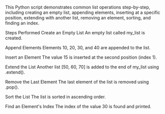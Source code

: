 This Python script demonstrates common list operations step-by-step, including creating an empty list, appending elements, inserting at a specific position, extending with another list, removing an element, sorting, and finding an index.

Steps Performed
Create an Empty List
An empty list called my_list is created.

Append Elements
Elements 10, 20, 30, and 40 are appended to the list.

Insert an Element
The value 15 is inserted at the second position (index 1).

Extend the List
Another list [50, 60, 70] is added to the end of my_list using .extend().

Remove the Last Element
The last element of the list is removed using .pop().

Sort the List
The list is sorted in ascending order.

Find an Element's Index
The index of the value 30 is found and printed.

